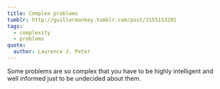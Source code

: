 ```yaml
---
title: Complex problems
tumblr: http://guillermonkey.tumblr.com/post/3155153201
tags:
  - complexity
  - problems
quote:
  author: Laurence J. Peter
---
```


Some problems are so complex that you have to be highly intelligent and well informed just to be undecided about them.
